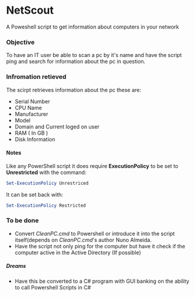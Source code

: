 # NetScout
A Poweshell script to get information about computers in your network

### Objective
To have an IT user be able to scan a pc by it's name and have the script ping and search for information about the pc in question.

### Infromation retieved
The scirpt retrieves information about the pc these are:
* Serial Number
* CPU Name
* Manufacturer
* Model
* Domain and Current loged on user
* RAM ( In GB )
* Disk Information

#### Notes
Like any PowerShell script it does require **ExecutionPolicy** to be set to **Unrestricted** with the command:
```powershell
Set-ExecutionPolicy Unrestriced
```
It can be set back with:
```powershell
Set-ExecutionPolicy Restricted
```

### To be done
* Convert _CleanPC.cmd_ to Powershell or introduce it into the script itself(depends on _CleanPC.cmd_'s author Nuno Almeida.
* Have the script not only ping for the computer but have it check if the computer active in the Active Directory (If possible)

##### Dreams
* Have this be converted to a C# program with GUI banking on the ability to call Powershell Scripts in C#
